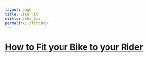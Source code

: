 ```yaml
---
layout: page
title: Bike Fit
stitle: bike_fit
permalink: /fitting/
---
```

# [How to Fit your Bike to your Rider]({{site.baseurl}}/images/bike_fit_all.pdf)
